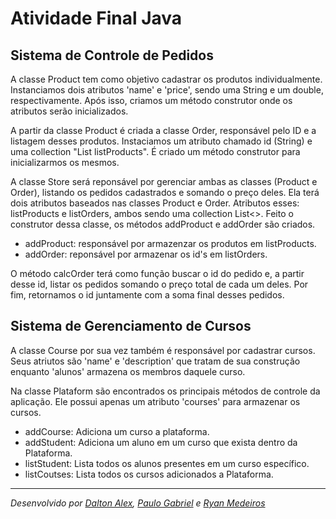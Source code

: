 # Atividade Final Java 

## Sistema de Controle de Pedidos

A classe Product tem como objetivo cadastrar os produtos individualmente.
Instanciamos dois atributos 'name' e 'price', sendo uma String e um double, respectivamente. Após isso, criamos um método construtor onde os atributos serão inicializados.



A partir da classe Product é criada a classe Order, responsável pelo ID e a listagem desses produtos.
Instaciamos um atributo chamado id (String) e uma collection "List<Product> listProducts". É criado um método construtor para inicializarmos os mesmos.



A classe Store será reponsável por gerenciar ambas as classes (Product e Order), listando os pedidos cadastrados e somando o preço deles.
Ela terá dois atributos baseados nas classes Product e Order. Atributos esses: listProducts e listOrders, ambos sendo uma collection List<>.
Feito o construtor dessa classe, os métodos addProduct e addOrder são criados.



- addProduct: responsável por armazenzar os produtos em listProducts.
- addOrder: reponsável por armazenar os id's em listOrders.



O método calcOrder terá como função buscar o id do pedido e, a partir desse id, listar os pedidos somando o preço total de cada um deles. Por fim, retornamos o id juntamente com a soma final desses pedidos.



## Sistema de Gerenciamento de Cursos

A classe Course por sua vez também é responsável por cadastrar cursos.
Seus atriutos são 'name' e 'description' que tratam de sua construção enquanto 'alunos' armazena os membros daquele curso.



Na classe Plataform são encontrados os principais métodos de controle da aplicação. Ele possui apenas um atributo 'courses' para armazenar os cursos.

- addCourse: Adiciona um curso a plataforma.
- addStudent: Adiciona um aluno em um curso que exista dentro da Plataforma.
- listStudent: Lista todos os alunos presentes em um curso específico.
- listCoutses: Lista todos os cursos adicionados a Plataforma.



---
*Desenvolvido por [Dalton Alex](https://github.com/dalton4lex), [Paulo Gabriel](https://github.com/WSgabri3l) e [Ryan Medeiros](https://github.com/Ryanmedeirosp)*
